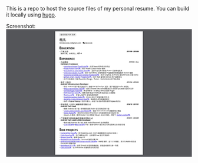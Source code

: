 This is a repo to host the source files of my personal resume. You can build it locally using [hugo](https://gohugo.io/).

Screenshot:
![screenshot](screenshot.jpg)
